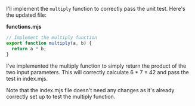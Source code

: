 I'll implement the `multiply` function to correctly pass the unit test. Here's the updated file:

**functions.mjs**

```js
// Implement the multiply function
export function multiply(a, b) {
  return a * b;
}
```

I've implemented the multiply function to simply return the product of the two input parameters. This will correctly calculate 6 * 7 = 42 and pass the test in index.mjs.

Note that the index.mjs file doesn't need any changes as it's already correctly set up to test the multiply function.